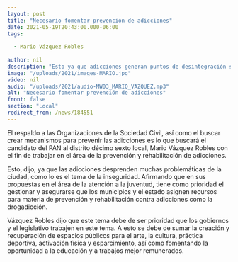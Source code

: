 ```yaml
---
layout: post
title: "Necesario fomentar prevención de adicciones"
date: 2021-05-19T20:43:00.000-06:00
tags:
  
  - Mario Vázquez Robles
  
author: nil
description: "Esto ya que adicciones generan puntos de desintegración social."
image: "/uploads/2021/images-MARIO.jpg"
video: nil
audio: "/uploads/2021/audio-MW03_MARIO_VAZQUEZ.mp3"
alt: "Necesario fomentar prevención de adicciones"
front: false
section: "Local"
redirect_from: /news/184551
---
```


El respaldo a las Organizaciones de la Sociedad Civil, así como el buscar crear mecanismos para prevenir las adicciones es lo que buscará el candidato del PAN al distrito décimo sexto local, Mario Vázquez Robles con el fin de trabajar en el área de la prevención y rehabilitación de adicciones.

Esto, dijo, ya que las adicciones desprenden muchas problemáticas de la ciudad, como lo es el tema de la inseguridad. Afirmando que en sus propuestas en el área de la atención a la juventud, tiene como prioridad el gestionar y asegurarse que los municipios y el estado asignen recursos para materia de prevención y rehabilitación contra adicciones como la drogadicción. 

Vázquez Robles dijo que este tema debe de ser prioridad que los gobiernos y el legislativo trabajen en este tema. A esto se debe de sumar la creación y recuperación de espacios públicos para el arte, la cultura, práctica deportiva, activación física y esparcimiento, así como fomentando la oportunidad a la educación y a trabajos mejor remunerados. 
